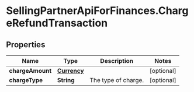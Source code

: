 # SellingPartnerApiForFinances.ChargeRefundTransaction

## Properties

Name | Type | Description | Notes
------------ | ------------- | ------------- | -------------
**chargeAmount** | [**Currency**](Currency.md) |  | [optional] 
**chargeType** | **String** | The type of charge. | [optional] 


